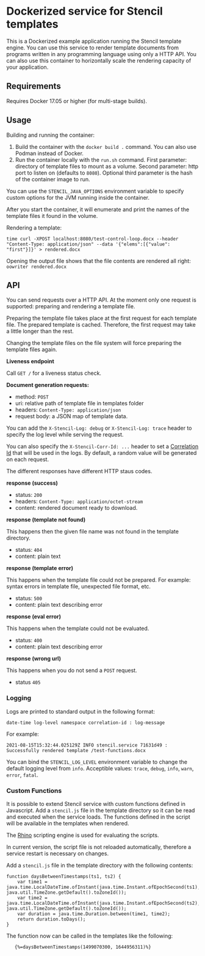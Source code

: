# Dockerized service for Stencil templates

This is a Dockerized example application running the Stencil template engine.
You can use this service to render template documents from programs written in any programming language using only a HTTP API. You can also use this container to horizontally scale the rendering capacity of your application.

## Requirements

Requires Docker 17.05 or higher (for multi-stage builds).

## Usage

Building and running the container:

1. Build the container with the `docker build .` command. You can also use Podman instead of Docker.
2. Run the container locally with the `run.sh` command. First parameter: directory of template files to mount as a volume. Second parameter: http port to listen on (defaults to `8080`). Optional third parameter is the hash of the container image to run.

You can use the `STENCIL_JAVA_OPTIONS` environment variable to specify custom options for the JVM running inside the container.

After you start the container, it will enumerate and print the names of the template files it found in the volume.

Rendering a template:

```
time curl -XPOST localhost:8080/test-control-loop.docx --header "Content-Type: application/json" --data '{"elems":[{"value": "first"}]}' > rendered.docx
```

Opening the output file shows that the file contents are rendered all right: `oowriter rendered.docx`


## API

You can send requests over a HTTP API. At the moment only one request is supported: preparing and rendering a template file.

Preparing the template file takes place at the first request for each template file. The prepared template is cached. Therefore, the first request may take a little longer than the rest.

Changing the template files on the file system will force preparing the template files again.

**Liveness endpoint**

Call `GET /` for a liveness status check.

**Document generation requests:**

- method: `POST`
- uri: relative path of template file in templates folder
- headers: `Content-Type: application/json`
- request body: a JSON map of template data.

You can add the `X-Stencil-Log: debug` or `X-Stencil-Log: trace` header to specify the log level while serving the request.

You can also specify the `X-Stencil-Corr-Id: ...` header to set a [Correlation Id](https://en.wikipedia.org/wiki/Identity_correlation) that will be used in the logs. By default, a random value will be generated on each request.

The different responses have different HTTP staus codes.

**response (success)**

- status: `200`
- headers: `Content-Type: application/octet-stream`
- content: rendered document ready to download.

**response (template not found)**

This happens then the given file name was not found in the template directory.

- status: `404`
- content: plain text

**response (template error)**

This happens when the template file could not be prepared. For example: syntax
errors in template file, unexpected file format, etc.

- status: `500`
- content: plain text describing error

**response (eval error)**

This happens when the template could not be evaluated.

- status: `400`
- content: plain text describing error

**response (wrong url)**

This happens when you do not send a `POST` request.

- status `405`

### Logging

Logs are printed to standard output in the following format:

```
date-time log-level namespace correlation-id : log-message
```

For example:

```
2021-08-15T15:32:44.025129Z INFO stencil.service 71631d49 : Successfully rendered template /test-functions.docx
```

You can bind the `STENCIL_LOG_LEVEL` environment variable to change the default logging level from `info`. Acceptible values: `trace`, `debug`, `info`, `warn`, `error`, `fatal`.

### Custom Functions

It is possible to extend Stencil service with custom functions defined in Javascript. Add a `stencil.js` file in the template directory so it can be read and executed when the service loads.
The functions defined in the script will be available in the templates when rendered.

The [Rhino](https://developer.mozilla.org/en-US/docs/Mozilla/Projects/Rhino) scripting engine is used for evaluating the scripts.

In current version, the script file is not reloaded automatically, therefore a service restart is necessary on changes.

Add a `stencil.js` file in the template directory with the following contents:
```
function daysBetweenTimestamps(ts1, ts2) {
    var time1 = java.time.LocalDateTime.ofInstant(java.time.Instant.ofEpochSecond(ts1), java.util.TimeZone.getDefault().toZoneId());  
    var time2 = java.time.LocalDateTime.ofInstant(java.time.Instant.ofEpochSecond(ts2), java.util.TimeZone.getDefault().toZoneId());  
    var duration = java.time.Duration.between(time1, time2);
    return duration.toDays();
}
```

The function now can be called in the templates like the following:
```
   {%=daysBetweenTimestamps(1499070300, 1644956311)%}
```

